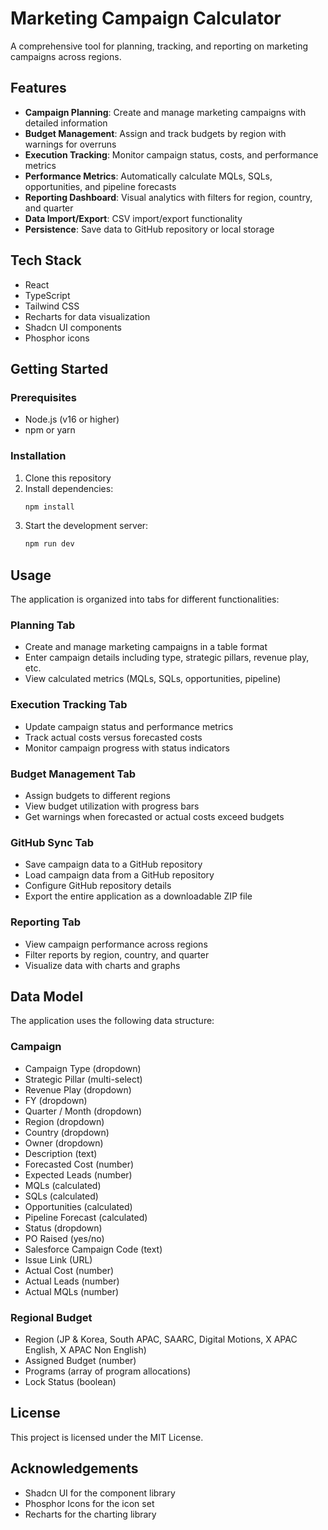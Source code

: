 # Marketing Campaign Calculator

A comprehensive tool for planning, tracking, and reporting on marketing campaigns across regions.

## Features

- **Campaign Planning**: Create and manage marketing campaigns with detailed information
- **Budget Management**: Assign and track budgets by region with warnings for overruns
- **Execution Tracking**: Monitor campaign status, costs, and performance metrics
- **Performance Metrics**: Automatically calculate MQLs, SQLs, opportunities, and pipeline forecasts
- **Reporting Dashboard**: Visual analytics with filters for region, country, and quarter
- **Data Import/Export**: CSV import/export functionality
- **Persistence**: Save data to GitHub repository or local storage

## Tech Stack

- React
- TypeScript
- Tailwind CSS
- Recharts for data visualization
- Shadcn UI components
- Phosphor icons

## Getting Started

### Prerequisites

- Node.js (v16 or higher)
- npm or yarn

### Installation

1. Clone this repository
2. Install dependencies:
   ```bash
   npm install
   ```
3. Start the development server:
   ```bash
   npm run dev
   ```

## Usage

The application is organized into tabs for different functionalities:

### Planning Tab

- Create and manage marketing campaigns in a table format
- Enter campaign details including type, strategic pillars, revenue play, etc.
- View calculated metrics (MQLs, SQLs, opportunities, pipeline)

### Execution Tracking Tab

- Update campaign status and performance metrics
- Track actual costs versus forecasted costs
- Monitor campaign progress with status indicators

### Budget Management Tab

- Assign budgets to different regions
- View budget utilization with progress bars
- Get warnings when forecasted or actual costs exceed budgets

### GitHub Sync Tab

- Save campaign data to a GitHub repository
- Load campaign data from a GitHub repository
- Configure GitHub repository details
- Export the entire application as a downloadable ZIP file

### Reporting Tab

- View campaign performance across regions
- Filter reports by region, country, and quarter
- Visualize data with charts and graphs

## Data Model

The application uses the following data structure:

### Campaign

- Campaign Type (dropdown)
- Strategic Pillar (multi-select)
- Revenue Play (dropdown)
- FY (dropdown)
- Quarter / Month (dropdown)
- Region (dropdown)
- Country (dropdown)
- Owner (dropdown)
- Description (text)
- Forecasted Cost (number)
- Expected Leads (number)
- MQLs (calculated)
- SQLs (calculated)
- Opportunities (calculated)
- Pipeline Forecast (calculated)
- Status (dropdown)
- PO Raised (yes/no)
- Salesforce Campaign Code (text)
- Issue Link (URL)
- Actual Cost (number)
- Actual Leads (number)
- Actual MQLs (number)

### Regional Budget

- Region (JP & Korea, South APAC, SAARC, Digital Motions, X APAC English, X APAC Non English)
- Assigned Budget (number)
- Programs (array of program allocations)
- Lock Status (boolean)

## License

This project is licensed under the MIT License.

## Acknowledgements

- Shadcn UI for the component library
- Phosphor Icons for the icon set
- Recharts for the charting library